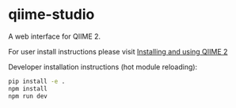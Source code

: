 # qiime-studio
A web interface for QIIME 2. 

For user install instructions please visit [Installing and using QIIME 2](http://2.qiime.org/docs/interfaces/qiime-studio.html)


Developer installation instructions (hot module reloading):
```bash
pip install -e .
npm install
npm run dev
```
